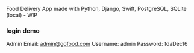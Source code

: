Food Delivery App made with Python, Django, Swift, PostgreSQL, SQLite (local) - WIP

### login demo
Admin
  Email: admin@gofood.com
  Username: admin
  Password: fdaDec16
